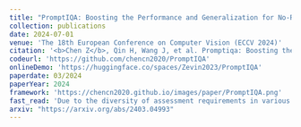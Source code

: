 ```yaml
---
title: "PromptIQA: Boosting the Performance and Generalization for No-Reference Image Quality Assessment via Prompts"
collection: publications
date: 2024-07-01
venue: 'The 18th European Conference on Computer Vision (ECCV 2024)'
citation: '<b>Chen Z</b>, Qin H, Wang J, et al. Promptiqa: Boosting the performance and generalization for no-reference image quality assessment via prompts[C]//European Conference on Computer Vision. Springer, Cham, 2025: 247-264.'
codeurl: 'https://github.com/chencn2020/PromptIQA'
onlineDemo: 'https://huggingface.co/spaces/Zevin2023/PromptIQA'
paperdate: 03/2024
paperYear: 2024
framework: 'https://chencn2020.github.io/images/paper/PromptIQA.png'
fast_read: 'Due to the diversity of assessment requirements in various application scenarios for the IQA task, existing IQA methods struggle to directly adapt to these varied requirements after training. Thus, when facing new requirements, a typical approach is fine-tuning these models on datasets specifically created for those requirements. However, it is time-consuming to establish IQA datasets. In this work, we propose a Prompt-based IQA (PromptIQA) that can directly adapt to new requirements without fine-tuning after training. On one hand, it utilizes a short sequence of Image-Score Pairs (ISP) as prompts for targeted predictions, which significantly reduces the dependency on the data requirements. On the other hand, PromptIQA is trained on a mixed dataset with two proposed data augmentation strategies to learn diverse requirements, thus enabling it to effectively adapt to new requirements. Experiments indicate that the PromptIQA outperforms SOTA methods with higher performance and better generalization.'
arxiv: "https://arxiv.org/abs/2403.04993"
---
```

